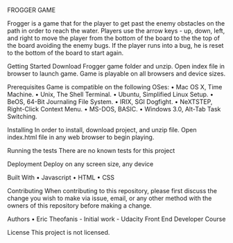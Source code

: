 FROGGER GAME

Frogger is a game that for the player to get past the enemy obstacles on the path in order to reach the water. Players use the arrow keys - up, down, left, and right to move the player from the bottom of the board to the the top of the board avoiding the enemy bugs. If the player runs into a bug, he is reset to the bottom of the board to start again. 

Getting Started
Download Frogger game folder and unzip. Open index file in browser to launch game. Game is playable on all browsers and device sizes. 

Prerequisites
Game is compatible on the following OSes: 
	•	Mac OS X, Time Machine.
	•	Unix, The Shell Terminal.
	•	Ubuntu, Simplified Linux Setup.
	•	BeOS, 64-Bit Journaling File System.
	•	IRIX, SGI Dogfight.
	•	NeXTSTEP, Right-Click Context Menu.
	•	MS-DOS, BASIC.
	•	Windows 3.0, Alt-Tab Task Switching.


Installing
In order to install, download project, and unzip file. Open index.html file in any web browser to begin playing. 

Running the tests
There are no known tests for this project

Deployment
Deploy on any screen size, any device 

Built With
	•	Javascript 
	•	HTML
	•	CSS

Contributing
When contributing to this repository, please first discuss the change you wish to make via issue, email, or any other method with the owners of this repository before making a change.

Authors
	•	Eric Theofanis - Initial work - Udacity Front End Developer Course

License
This project is not licensed.

